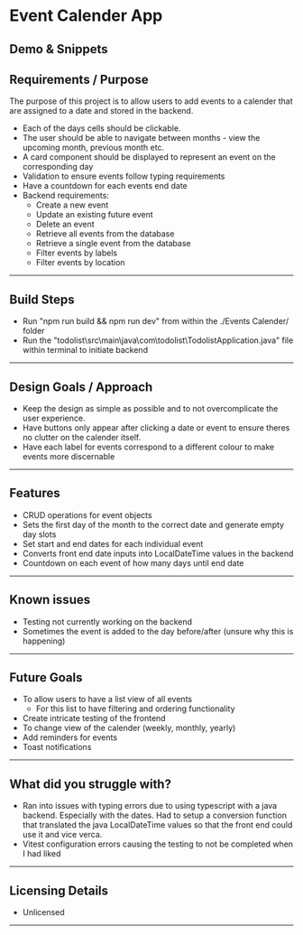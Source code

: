 # Event Calender App

## Demo & Snippets

## Requirements / Purpose

The purpose of this project is to allow users to add events to a calender that are assigned to a date and stored in the backend.

- Each of the days cells should be clickable.
- The user should be able to navigate between months - view the upcoming month, previous month etc.
- A card component should be displayed to represent an event on the corresponding day
- Validation to ensure events follow typing requirements
- Have a countdown for each events end date
- Backend requirements:
  - Create a new event
  - Update an existing future event
  - Delete an event
  - Retrieve all events from the database
  - Retrieve a single event from the database
  - Filter events by labels
  - Filter events by location

---

## Build Steps

- Run "npm run build && npm run dev" from within the ./Events Calender/ folder
- Run the "todolist\src\main\java\com\todolist\TodolistApplication.java" file within terminal to initiate backend

---

## Design Goals / Approach

- Keep the design as simple as possible and to not overcomplicate the user experience.
- Have buttons only appear after clicking a date or event to ensure theres no clutter on the calender itself.
- Have each label for events correspond to a different colour to make events more discernable

---

## Features

- CRUD operations for event objects
- Sets the first day of the month to the correct date and generate empty day slots
- Set start and end dates for each individual event
- Converts front end date inputs into LocalDateTime values in the backend
- Countdown on each event of how many days until end date

---

## Known issues

- Testing not currently working on the backend
- Sometimes the event is added to the day before/after (unsure why this is happening)

---

## Future Goals

- To allow users to have a list view of all events
  - For this list to have filtering and ordering functionality
- Create intricate testing of the frontend
- To change view of the calender (weekly, monthly, yearly)
- Add reminders for events
- Toast notifications

---

## What did you struggle with?

- Ran into issues with typing errors due to using typescript with a java backend. Especially with the dates. Had to setup a conversion function that translated the java LocalDateTime values so that the front end could use it and vice verca.
- Vitest configuration errors causing the testing to not be completed when I had liked

---

## Licensing Details

- Unlicensed

---
